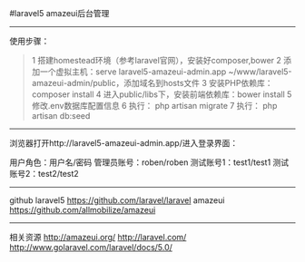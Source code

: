#laravel5 amazeui后台管理

---
使用步骤：
> 1 搭建homestead环境（参考laravel官网），安装好composer,bower
> 2 添加一个虚拟主机：serve laravel5-amazeui-admin.app ~/www/laravel5-amazeui-admin/public，添加域名到hosts文件
> 3 安装PHP依赖库：composer install
> 4 进入public/libs下，安装前端依赖库：bower install
> 5 修改.env数据库配置信息
> 6 执行： php artisan migrate
> 7 执行： php artisan db:seed

----

浏览器打开http://laravel5-amazeui-admin.app/进入登录界面：

用户角色：用户名/密码
管理员账号：roben/roben
测试账号1：test1/test1
测试账号2：test2/test2

----

github
laravel5    https://github.com/laravel/laravel
amazeui    https://github.com/allmobilize/amazeui

-----
相关资源
http://amazeui.org/
http://laravel.com/
http://www.golaravel.com/laravel/docs/5.0/